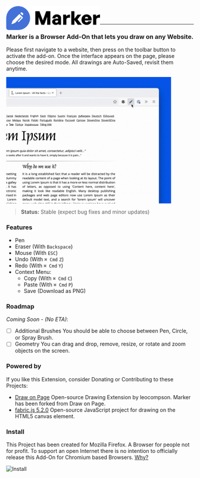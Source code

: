 
<img title="Marker" src="logo.png" height="64" align="left" />

<br />
<br />

---

### Marker is a Browser Add-On that lets you draw on any Website.

Please first navigate to a website, then press on the toolbar button to activate the add-on. Once the interface appears on the page, please choose the desired mode. All drawings are Auto-Saved, revisit them anytime.

<img title="Preview" src="preview.gif" width="443" align="center" style="display:block"/>

> **Status:** Stable (expect bug fixes and minor updates)

### Features

- Pen
- Eraser (With `Backspace`)
- Mouse (With `ESC`)
- Undo (With `⌘ Cmd` `Z`)
- Redo (With `⌘ Cmd` `Y`)
- Context Menu:
  - Copy (With `⌘ Cmd` `C`)
  - Paste (With `⌘ Cmd` `P`)
  - Save (Download as PNG)

### Roadmap

*Coming Soon - (No ETA)*:
- [ ] Additional Brushes
  You should be able to choose between Pen, Circle, or Spray Brush.
- [ ] Geometry
  You can drag and drop, remove, resize, or rotate and zoom objects on the screen. 

### Powered by

If you like this Extension, consider Donating or Contributing to these Projects:

- [Draw on Page](https://github.com/leocompson/draw)
Open-source Drawing Extension by leocompson. Marker has been forked from Draw on Page.
- [fabric.js 5.2.0](https://github.com/fabricjs/fabric.js) 
Open-source JavaScript project for drawing on the HTML5 canvas element.

### Install

This Project has been created for Mozilla Firefox. A Browser for people not for profit.
To support an open Internet there is no intention to officially release this Add-On for Chromium based Browsers. [Why?](https://www.eff.org/deeplinks/2021/12/googles-manifest-v3-still-hurts-privacy-security-innovation)

<a href="https://addons.mozilla.org/en-US/firefox/addon/marker-ink/">
  <img title="Install" src="https://blog.mozilla.org/addons/files/2020/04/get-the-addon-fx-apr-2020.svg" height="64" align="left"/>
</a>


